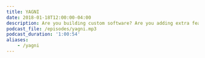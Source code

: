 ```yaml
---
title: YAGNI
date: 2018-01-18T12:00:00-04:00
description: Are you building custom software? Are you adding extra features to work tool? Maybe You Arent Gonna Need It. In this episode we debate using off the shelf software vs. building your own. Is your company actually selling software? What is your business model? We also discuss unnecessary complexity in software and the impact this can have on quality.
podcast_file: /episodes/yagni.mp3
podcast_duration: '1:00:54'
aliases: 
    - /yagni
---
```

